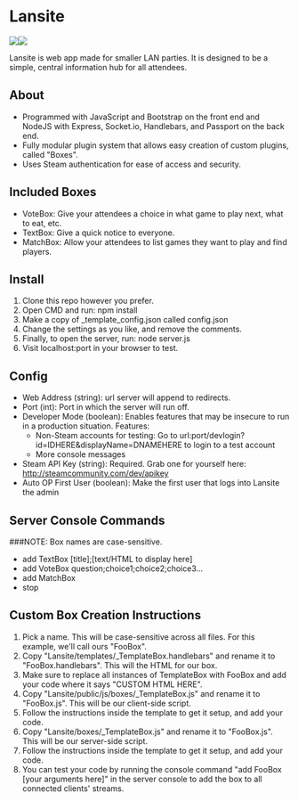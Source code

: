 # Lansite

![](https://cdn.pbrd.co/images/1BO4o3dm.png)![](https://cdn.pbrd.co/images/1BO5ubtv.png)

Lansite is web app made for smaller LAN parties. It is designed to be a simple, central information hub for all attendees.

## About

* Programmed with JavaScript and Bootstrap on the front end and NodeJS with Express, Socket.io, Handlebars, and Passport on the back end.
* Fully modular plugin system that allows easy creation of custom plugins, called "Boxes".
* Uses Steam authentication for ease of access and security.

## Included Boxes
* VoteBox: Give your attendees a choice in what game to play next, what to eat, etc.
* TextBox: Give a quick notice to everyone.
* MatchBox: Allow your attendees to list games they want to play and find players.

## Install
1. Clone this repo however you prefer.
2. Open CMD and run: npm install
3. Make a copy of _template_config.json called config.json
4. Change the settings as you like, and remove the comments.
5. Finally, to open the server, run: node server.js
6. Visit localhost:port in your browser to test.

## Config
* Web Address (string): url server will append to redirects.
* Port (int): Port in which the server will run off.
* Developer Mode (boolean): Enables features that may be insecure to run in a production situation.
  Features:
  * Non-Steam accounts for testing: Go to url:port/devlogin?id=IDHERE&displayName=DNAMEHERE to login to a test account
  * More console messages
* Steam API Key (string): Required. Grab one for yourself here: http://steamcommunity.com/dev/apikey
* Auto OP First User (boolean): Make the first user that logs into Lansite the admin

## Server Console Commands
###NOTE: Box names are case-sensitive.
* add TextBox [title];[text/HTML to display here]
* add VoteBox question;choice1;choice2;choice3...
* add MatchBox
* stop

## Custom Box Creation Instructions
1. Pick a name. This will be case-sensitive across all files. For this example, we'll call ours "FooBox".
2. Copy "Lansite/templates/_TemplateBox.handlebars" and rename it to "FooBox.handlebars". This will the HTML for our box.
3. Make sure to replace all instances of TemplateBox with FooBox and add your code where it says "CUSTOM HTML HERE".
4. Copy "Lansite/public/js/boxes/_TemplateBox.js" and rename it to "FooBox.js". This will be our client-side script.
5. Follow the instructions inside the template to get it setup, and add your code.
6. Copy "Lansite/boxes/_TemplateBox.js" and rename it to "FooBox.js". This will be our server-side script.
7. Follow the instructions inside the template to get it setup, and add your code.
8. You can test your code by running the console command "add FooBox [your arguments here]" in the server console to add the box to all connected clients' streams.
